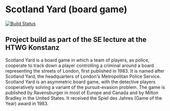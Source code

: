 # Scotland Yard (board game)
[![Build Status](https://travis-ci.org/tim-koehler/ScotlandYard.svg?branch=master)](https://travis-ci.org/tim-koehler/ScotlandYard)
## Project build as part of the SE lecture at the HTWG Konstanz

Scotland Yard is a board game in which a team of players, as police, cooperate to track down a player controlling a criminal around a board representing the streets of London, first published in 1983. It is named after Scotland Yard, the headquarters of London's Metropolitan Police Service. Scotland Yard is an asymmetric board game, with the detective players cooperatively solving a variant of the pursuit-evasion problem. The game is published by Ravensburger in most of Europe and Canada and by Milton Bradley in the United States. It received the Spiel des Jahres (Game of the Year) award in 1983.
